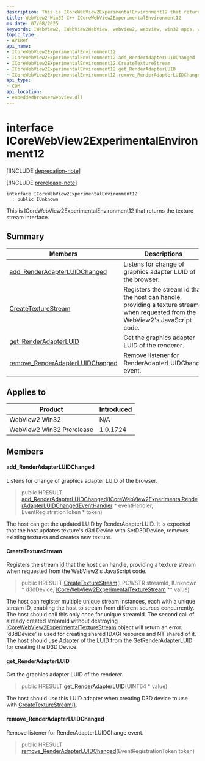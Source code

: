 ```yaml
---
description: This is ICoreWebView2ExperimentalEnvironment12 that returns the texture stream interface.
title: WebView2 Win32 C++ ICoreWebView2ExperimentalEnvironment12
ms.date: 07/08/2025
keywords: IWebView2, IWebView2WebView, webview2, webview, win32 apps, win32, edge, ICoreWebView2, ICoreWebView2Controller, browser control, edge html, ICoreWebView2ExperimentalEnvironment12
topic_type: 
- APIRef
api_name:
- ICoreWebView2ExperimentalEnvironment12
- ICoreWebView2ExperimentalEnvironment12.add_RenderAdapterLUIDChanged
- ICoreWebView2ExperimentalEnvironment12.CreateTextureStream
- ICoreWebView2ExperimentalEnvironment12.get_RenderAdapterLUID
- ICoreWebView2ExperimentalEnvironment12.remove_RenderAdapterLUIDChanged
api_type:
- COM
api_location:
- embeddedbrowserwebview.dll
---
```


# interface ICoreWebView2ExperimentalEnvironment12

[!INCLUDE [deprecation-note](../includes/deprecation-note.md)]

[!INCLUDE [prerelease-note](../includes/prerelease-note.md)]

```
interface ICoreWebView2ExperimentalEnvironment12
  : public IUnknown
```

This is ICoreWebView2ExperimentalEnvironment12 that returns the texture stream interface.

## Summary

 Members                        | Descriptions
--------------------------------|---------------------------------------------
[add_RenderAdapterLUIDChanged](#add_renderadapterluidchanged) | Listens for change of graphics adapter LUID of the browser.
[CreateTextureStream](#createtexturestream) | Registers the stream id that the host can handle, providing a texture stream when requested from the WebView2's JavaScript code.
[get_RenderAdapterLUID](#get_renderadapterluid) | Get the graphics adapter LUID of the renderer.
[remove_RenderAdapterLUIDChanged](#remove_renderadapterluidchanged) | Remove listener for RenderAdapterLUIDChange event.

## Applies to

Product                         | Introduced
--------------------------------|---------------------------------------------
WebView2 Win32            |    N/A
WebView2 Win32 Prerelease |    1.0.1724

## Members

#### add_RenderAdapterLUIDChanged

Listens for change of graphics adapter LUID of the browser.

> public HRESULT [add_RenderAdapterLUIDChanged](#add_renderadapterluidchanged)([ICoreWebView2ExperimentalRenderAdapterLUIDChangedEventHandler](icorewebview2experimentalrenderadapterluidchangedeventhandler.md#icorewebview2experimentalrenderadapterluidchangedeventhandler) * eventHandler, EventRegistrationToken * token)

The host can get the updated LUID by RenderAdapterLUID. It is expected that the host updates texture's d3d Device with SetD3DDevice, removes existing textures and creates new texture.

#### CreateTextureStream

Registers the stream id that the host can handle, providing a texture stream when requested from the WebView2's JavaScript code.

> public HRESULT [CreateTextureStream](#createtexturestream)(LPCWSTR streamId, IUnknown * d3dDevice, [ICoreWebView2ExperimentalTextureStream](icorewebview2experimentaltexturestream.md#icorewebview2experimentaltexturestream) ** value)

The host can register multiple unique stream instances, each with a unique stream ID, enabling the host to stream from different sources concurrently. The host should call this only once for unique streamId. The second call of already created streamId without destroying [ICoreWebView2ExperimentalTextureStream](icorewebview2experimentaltexturestream.md#icorewebview2experimentaltexturestream) object will return an error. 'd3dDevice' is used for creating shared IDXGI resource and NT shared of it. The host should use Adapter of the LUID from the GetRenderAdapterLUID for creating the D3D Device.

#### get_RenderAdapterLUID

Get the graphics adapter LUID of the renderer.

> public HRESULT [get_RenderAdapterLUID](#get_renderadapterluid)(UINT64 * value)

The host should use this LUID adapter when creating D3D device to use with [CreateTextureStream()](#createtexturestream).

#### remove_RenderAdapterLUIDChanged

Remove listener for RenderAdapterLUIDChange event.

> public HRESULT [remove_RenderAdapterLUIDChanged](#remove_renderadapterluidchanged)(EventRegistrationToken token)

